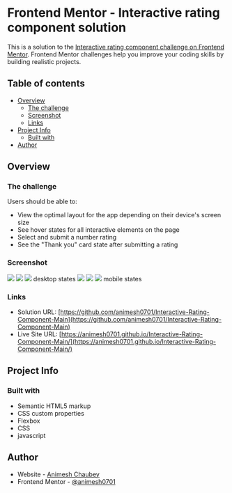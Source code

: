 # Frontend Mentor - Interactive rating component solution

This is a solution to the [Interactive rating component challenge on Frontend Mentor](https://www.frontendmentor.io/challenges/interactive-rating-component-koxpeBUmI). Frontend Mentor challenges help you improve your coding skills by building realistic projects. 

## Table of contents

- [Overview](#overview)
  - [The challenge](#the-challenge)
  - [Screenshot](#screenshot)
  - [Links](#links)
- [Project Info](#project-info)
  - [Built with](#built-with)
- [Author](#author)


## Overview

### The challenge

Users should be able to:

- View the optimal layout for the app depending on their device's screen size
- See hover states for all interactive elements on the page
- Select and submit a number rating
- See the "Thank you" card state after submitting a rating

### Screenshot

![](.ss/desktop1.jpg) 
![](.ss/desktop2.jpg)
![](.ss/desktop3.jpg)
desktop states
![](.ss/mobile1.jpg)
![](.ss/mobile2.jpg)
![](.ss/mobile3.jpg)
mobile states

### Links

- Solution URL: [https://github.com/animesh0701/Interactive-Rating-Component-Main](https://github.com/animesh0701/Interactive-Rating-Component-Main)
- Live Site URL: [https://animesh0701.github.io/Interactive-Rating-Component-Main/](https://animesh0701.github.io/Interactive-Rating-Component-Main/)

## Project Info

### Built with

- Semantic HTML5 markup
- CSS custom properties
- Flexbox
- CSS
- javascript 

## Author

- Website - [Animesh Chaubey](https://github.com/animesh0701)
- Frontend Mentor - [@animesh0701](https://www.frontendmentor.io/profile/animesh0701)



